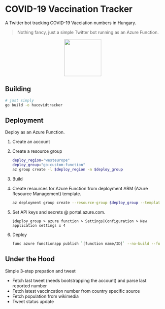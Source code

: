 # COVID-19 Vaccination Tracker

A Twitter bot tracking COVID-19 Vacciation numbers in Hungary.

> Nothing fancy, just a simple Twitter bot running as an Azure Function.

<p align=center>
  <img height=120 src=https://user-images.githubusercontent.com/5306361/116821253-71964c80-ab79-11eb-8d9d-a634799e1297.png>
</p>

## Building

```bash
# just simply
go build -o hucovidtracker
```

## Deployment

Deploy as an Azure Function.

1. Create an account
2. Create a resource group
    ```bash
    deploy_region="westeurope"                                                                                    
    deploy_group="go-custom-function"                                                                            
    az group create -l $deploy_region -n $deploy_group 
    ```
3. Build
4. Create resources for Azure Function from deployment ARM (Azure Resource Management) template.
    ```bash
    az deployment group create --resource-group $deploy_group --template-file azuredeploy.json
    ```
5. Set API keys and secrets @ portal.azure.com.
   
   `$deploy_group > azure function > Settings|Configuration > New application settings x 4`
6. Deploy
    ```bash
    func azure functionapp publish `[function name/ID]` --no-build --force
    ```

## Under the Hood

Simple 3-step prepation and tweet
- Fetch last tweet (needs bootstrapping the account) and parse last reported number
- Fetch latest vaccincation number from country specific source
- Fetch population from wikimedia
- Tweet status update
